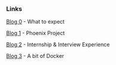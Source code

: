 ### Links  

[Blog 0](https://github.com/lucassha/DevOps-Student-Roadmap/blob/master/Blogs/Blog0.md) - What to expect 

[Blog 1](https://github.com/lucassha/DevOps-Student-Roadmap/blob/master/Blogs/Blog1.md) - Phoenix Project

[Blog 2](https://github.com/lucassha/DevOps-Student-Roadmap/blob/master/Blogs/Blog2.md) - Internship & Interview Experience

[Blog 3](https://github.com/lucassha/DevOps-Student-Roadmap/blob/master/Blogs/Blog3.md) - A bit of Docker
